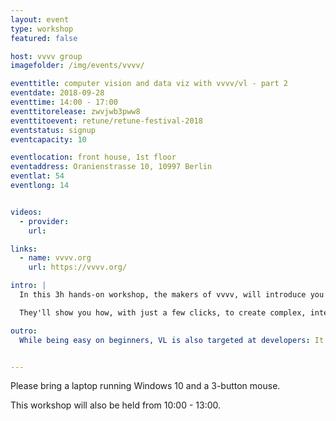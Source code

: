 ```yaml
---
layout: event
type: workshop
featured: false

host: vvvv group
imagefolder: /img/events/vvvv/

eventtitle: computer vision and data viz with vvvv/vl - part 2
eventdate: 2018-09-28
eventtime: 14:00 - 17:00
eventtitorelease: zwvjwb3pww8
eventtitoevent: retune/retune-festival-2018
eventstatus: signup
eventcapacity: 10

eventlocation: front house, 1st floor
eventaddress: Oranienstrasse 10, 10997 Berlin
eventlat: 54
eventlong: 14


videos:
  - provider:
    url:

links:
  - name: vvvv.org
    url: https://vvvv.org/

intro: |
  In this 3h hands-on workshop, the makers of vvvv, will introduce you to their new visual programming language VL, which they've been working on for the past years. It is targeted at artists, designers and programmers who prefer a more visual approach to programming. 

  They'll show you how, with just a few clicks, to create complex, interactive graphics and save snapshots as a .pdf without writing a single line of code. Or how to achieve advanced computer-vision tasks, like face-tracking, again within just a few minutes of using VL. 

outro:
  While being easy on beginners, VL is also targeted at developers: It essentially combines the advantages of dataflow and object-oriented programming in one visual environment. It builds to the .NET intermediate language and supports features like classes, generics, delegates, async tasks and more. Being compatible with .NET also means that it allows to access any thirdparty .NET library in a drag-and-drop fashion. VL is still in an technology-preview stage at this point and they're looking forward to participants feedback.


---
```


Please bring a laptop running Windows 10 and a 3-button mouse.

This workshop will also be held from 10:00 - 13:00.
